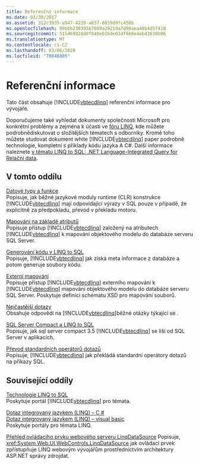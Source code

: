 ```yaml
---
title: Referenční informace
ms.date: 03/30/2017
ms.assetid: 312c3935-a947-4220-a837-0039d9fc458b
ms.openlocfilehash: 99bbb230395b7089a29219a7d98aea49b4d5f418
ms.sourcegitcommit: 515469828d0f040e01bde01df6b8e4eb43630b06
ms.translationtype: MT
ms.contentlocale: cs-CZ
ms.lasthandoff: 03/06/2020
ms.locfileid: "78848805"
---
```

# <a name="reference"></a>Referenční informace
Tato část obsahuje [!INCLUDE[vbtecdlinq](../../../../../../includes/vbtecdlinq-md.md)] referenční informace pro vývojáře.  
  
 Doporučujeme také vyhledat dokumenty společnosti Microsoft pro konkrétní problémy a zejména k účasti ve [fóru LINQ](https://social.msdn.microsoft.com/forums/en-us/home?forum=linqtosql), kde můžete podrobnědiskutovat o složitějších tématech s odborníky. Kromě toho můžete studovat dokument white [!INCLUDE[vbtecdlinq](../../../../../../includes/vbtecdlinq-md.md)] paper podrobně technologie, kompletní s příklady kódu jazyka A C#. Další informace naleznete [v tématu LINQ to SQL: .NET Language-Integrated Query for Relační data](https://docs.microsoft.com/previous-versions/dotnet/articles/bb425822(v=msdn.10)).  
  
## <a name="in-this-section"></a>V tomto oddílu  
 [Datové typy a funkce](data-types-and-functions.md)  
 Popisuje, jak běžné jazykové moduly runtime (CLR) konstrukce [!INCLUDE[vbtecdlinq](../../../../../../includes/vbtecdlinq-md.md)] mají odpovídající výrazy v SQL pouze v případě, že explicitně za předpokladu, převod v překladu motoru.  
  
 [Mapování na základě atributů](attribute-based-mapping.md)  
 Popisuje přístup [!INCLUDE[vbtecdlinq](../../../../../../includes/vbtecdlinq-md.md)] založený na atributech [!INCLUDE[vbtecdlinq](../../../../../../includes/vbtecdlinq-md.md)] k mapování objektového modelu do databáze serveru SQL Server.  
  
 [Generování kódu v LINQ to SQL](code-generation-in-linq-to-sql.md)  
 Popisuje, [!INCLUDE[vbtecdlinq](../../../../../../includes/vbtecdlinq-md.md)] jak získá meta informace z databáze a potom generuje soubory kódu.  
  
 [Externí mapování](external-mapping.md)  
 Popisuje přístup [!INCLUDE[vbtecdlinq](../../../../../../includes/vbtecdlinq-md.md)] externího mapování k [!INCLUDE[vbtecdlinq](../../../../../../includes/vbtecdlinq-md.md)] mapování objektového modelu do databáze serveru SQL Server. Poskytuje definici schématu XSD pro mapování souborů.  
  
 [Nejčastější dotazy](frequently-asked-questions.md)  
 Obsahuje odpovědi na [!INCLUDE[vbtecdlinq](../../../../../../includes/vbtecdlinq-md.md)]běžné otázky týkající se .  
  
 [SQL Server Compact a LINQ to SQL](sql-server-compact-and-linq-to-sql.md)  
 Popisuje, jak sql server compact 3.5 [!INCLUDE[vbtecdlinq](../../../../../../includes/vbtecdlinq-md.md)] se liší od SQL Server v aplikacích.  
  
 [Převod standardních operátorů dotazů](standard-query-operator-translation.md)  
 Popisuje, [!INCLUDE[vbtecdlinq](../../../../../../includes/vbtecdlinq-md.md)] jak překládá standardní operátory dotazů na příkazy SQL.  
  
## <a name="related-sections"></a>Související oddíly  
 [Technologie LINQ to SQL](index.md)  
 Poskytuje portál [!INCLUDE[vbtecdlinq](../../../../../../includes/vbtecdlinq-md.md)] pro témata.  
  
 [Dotaz integrovaný jazykem (LINQ) – C #](../../../../../csharp/programming-guide/concepts/linq/index.md)  
 [Dotaz integrovaný jazykem (LINQ) – visual basic](../../../../../visual-basic/programming-guide/concepts/linq/index.md)  
 Poskytuje portály pro témata LINQ.  
  
 [Přehled ovládacího prvku webového serveru LinqDataSource](https://docs.microsoft.com/previous-versions/aspnet/bb547113(v=vs.100))  
 Popisuje, <xref:System.Web.UI.WebControls.LinqDataSource> jak ovládací prvek zpřístupňuje LINQ webovým vývojářům prostřednictvím architektury ASP.NET správy zdrojdat.
